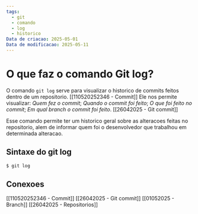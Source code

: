```yaml
---
tags:
  - git
  - comando
  - log
  - historico
Data de criacao: 2025-05-01
Data de modificacao: 2025-05-11
---
```


# O que faz o comando Git log?
O comando `git log` serve para visualizar o historico de commits feitos dentro de um repositorio. [[110520252346 - Commit]]
Ele nos permite visualizar: *Quem fez o commit*; *Quando o commit foi feito*; *O que foi feito no commit*; *Em qual branch o commit foi feito*. [[26042025 - Git commit]]

Esse comando permite ter um historico geral sobre as alteracoes feitas no repositorio, alem de informar quem foi o desenvolvedor que trabalhou em determinada alteracao.

## Sintaxe do git log
```bash
$ git log
```

## Conexoes
[[110520252346 - Commit]]
[[26042025 - Git commit]]
[[01052025 - Branch]]
[[26042025 - Repositorios]]